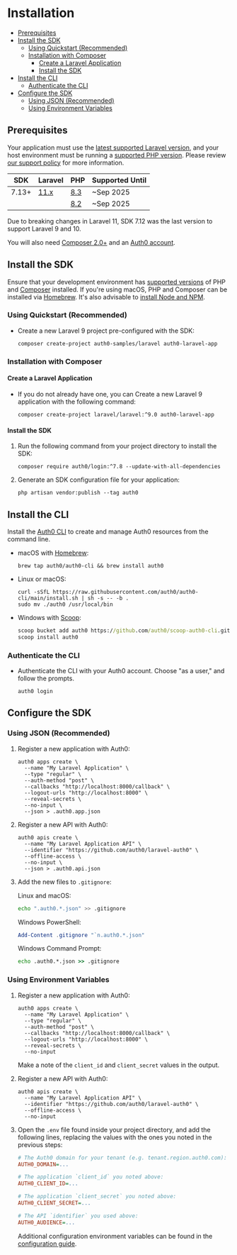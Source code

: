 # Installation

-   [Prerequisites](#prerequisites)
-   [Install the SDK](#install-the-sdk)
    -   [Using Quickstart (Recommended)](#using-quickstart-recommended)
    -   [Installation with Composer](#installation-with-composer)
        -   [Create a Laravel Application](#create-a-laravel-application)
        -   [Install the SDK](#install-the-sdk-1)
-   [Install the CLI](#install-the-cli)
    -   [Authenticate the CLI](#authenticate-the-cli)
-   [Configure the SDK](#configure-the-sdk)
    -   [Using JSON (Recommended)](#using-json-recommended)
    -   [Using Environment Variables](#using-environment-variables)

## Prerequisites

Your application must use the [latest supported Laravel version](https://endoflife.date/laravel), and your host environment must be running a [supported PHP version](https://www.php.net/supported-versions.php). Please review [our support policy](./docs/Support.md) for more information.

| SDK   | Laravel                                        | PHP                                            | Supported Until |
| ----- | ---------------------------------------------- | ---------------------------------------------- | --------------- |
| 7.13+ | [11.x](https://laravel.com/docs/11.x/releases) | [8.3](https://www.php.net/releases/8.3/en.php) | ~Sep 2025       |
|       |                                                | [8.2](https://www.php.net/releases/8.2/en.php) | ~Sep 2025       |

Due to breaking changes in Laravel 11, SDK 7.12 was the last version to support Laravel 9 and 10.

You will also need [Composer 2.0+](https://getcomposer.org/) and an [Auth0 account](https://auth0.com/signup).

## Install the SDK

Ensure that your development environment has [supported versions](#prerequisites) of PHP and [Composer](https://getcomposer.org/) installed. If you're using macOS, PHP and Composer can be installed via [Homebrew](https://brew.sh/). It's also advisable to [install Node and NPM](https://nodejs.org/).

### Using Quickstart (Recommended)

-   Create a new Laravel 9 project pre-configured with the SDK:

    ```shell
    composer create-project auth0-samples/laravel auth0-laravel-app
    ```

### Installation with Composer

#### Create a Laravel Application

-   If you do not already have one, you can Create a new Laravel 9 application with the following command:

    ```shell
    composer create-project laravel/laravel:^9.0 auth0-laravel-app
    ```

#### Install the SDK

1. Run the following command from your project directory to install the SDK:

    ```shell
    composer require auth0/login:^7.8 --update-with-all-dependencies
    ```

2. Generate an SDK configuration file for your application:

    ```shell
    php artisan vendor:publish --tag auth0
    ```

## Install the CLI

Install the [Auth0 CLI](https://github.com/auth0/auth0-cli) to create and manage Auth0 resources from the command line.

-   macOS with [Homebrew](https://brew.sh/):

    ```shell
    brew tap auth0/auth0-cli && brew install auth0
    ```

-   Linux or macOS:

    ```shell
    curl -sSfL https://raw.githubusercontent.com/auth0/auth0-cli/main/install.sh | sh -s -- -b .
    sudo mv ./auth0 /usr/local/bin
    ```

-   Windows with [Scoop](https://scoop.sh/):

    ```cmd
    scoop bucket add auth0 https://github.com/auth0/scoop-auth0-cli.git
    scoop install auth0
    ```

### Authenticate the CLI

-   Authenticate the CLI with your Auth0 account. Choose "as a user," and follow the prompts.

    ```shell
    auth0 login
    ```

## Configure the SDK

### Using JSON (Recommended)

1. Register a new application with Auth0:

    ```shell
    auth0 apps create \
      --name "My Laravel Application" \
      --type "regular" \
      --auth-method "post" \
      --callbacks "http://localhost:8000/callback" \
      --logout-urls "http://localhost:8000" \
      --reveal-secrets \
      --no-input \
      --json > .auth0.app.json
    ```

2. Register a new API with Auth0:

    ```shell
    auth0 apis create \
      --name "My Laravel Application API" \
      --identifier "https://github.com/auth0/laravel-auth0" \
      --offline-access \
      --no-input \
      --json > .auth0.api.json
    ```

3. Add the new files to `.gitignore`:

    Linux and macOS:

    ```bash
    echo ".auth0.*.json" >> .gitignore
    ```

    Windows PowerShell:

    ```powershell
    Add-Content .gitignore "`n.auth0.*.json"
    ```

    Windows Command Prompt:

    ```cmd
    echo .auth0.*.json >> .gitignore
    ```

### Using Environment Variables

1. Register a new application with Auth0:

    ```shell
    auth0 apps create \
      --name "My Laravel Application" \
      --type "regular" \
      --auth-method "post" \
      --callbacks "http://localhost:8000/callback" \
      --logout-urls "http://localhost:8000" \
      --reveal-secrets \
      --no-input
    ```

    Make a note of the `client_id` and `client_secret` values in the output.

2. Register a new API with Auth0:

    ```shell
    auth0 apis create \
      --name "My Laravel Application API" \
      --identifier "https://github.com/auth0/laravel-auth0" \
      --offline-access \
      --no-input
    ```

3. Open the `.env` file found inside your project directory, and add the following lines, replacing the values with the ones you noted in the previous steps:

    ```ini
    # The Auth0 domain for your tenant (e.g. tenant.region.auth0.com):
    AUTH0_DOMAIN=...

    # The application `client_id` you noted above:
    AUTH0_CLIENT_ID=...

    # The application `client_secret` you noted above:
    AUTH0_CLIENT_SECRET=...

    # The API `identifier` you used above:
    AUTH0_AUDIENCE=...
    ```

    Additional configuration environment variables can be found in the [configuration guide](./Configuration.md#environment-variables).
